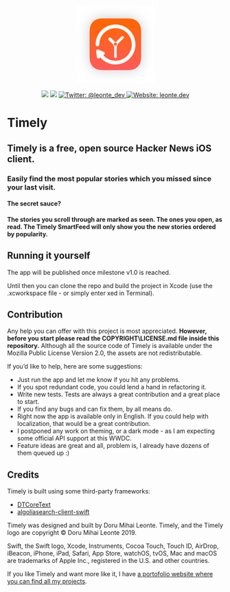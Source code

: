 <p align="center">
    <img src="AppIcon.png" />
</p>

<p align="center">
    <img src="https://img.shields.io/badge/iOS-12.0+-red.svg" />
    <img src="https://img.shields.io/badge/Swift-5.0-brightgreen.svg" />
    <a href="https://twitter.com/leonte_dev">
        <img src="https://img.shields.io/badge/Twitter-@leonte_dev-blue.svg?style=flat" alt="Twitter: @leonte_dev" />
    </a>
    <a href="https://leonte.dev">
        <img src="https://img.shields.io/badge/Web-leonte.dev-lightgrey.svg?style=flat" alt="Website: leonte.dev" />
    </a>
</p>

# Timely
## Timely is a free, open source Hacker News iOS client.

### Easily find the most popular stories which you missed since your last visit. 
#### The secret sauce?
#### The stories you scroll through are marked as seen. The ones you open, as read. The Timely SmartFeed will only show you the new stories ordered by popularity. 




## Running it yourself

The app will be published once milestone v1.0 is reached. 

Until then you can clone the repo and build the project in Xcode (use the .xcworkspace file - or simply enter xed in Terminal).

## Contribution

Any help you can offer with this project is most appreciated.
**However, before you start please read the COPYRIGHT\LICENSE.md file inside this repository.** 
Although all the source code of Timely is available under the Mozilla Public License Version 2.0, the assets are not redistributable.

If you’d like to help, here are some suggestions:
- Just run the app and let me know if you hit any problems.
- If you spot redundant code, you could lend a hand in refactoring it.
- Write new tests. Tests are always a great contribution and a great place to start.
- If you find any bugs and can fix them, by all means do.
- Right now the app is available only in English. If you could help with localization, that would be a great contribution.
- I postponed any work on theming, or a dark mode - as I am expecting some official API support at this WWDC. 
- Feature ideas are great and all, problem is, I already have dozens of them queued up :)

## Credits
Timely is built using some third-party frameworks: 
- [DTCoreText](https://github.com/Cocoanetics/DTCoreText)
- [algoliasearch-client-swift](https://github.com/algolia/algoliasearch-client-swift)

Timely was designed and built by Doru Mihai Leonte. 
Timely, and the Timely logo are copyright © Doru Mihai Leonte 2019.

Swift, the Swift logo, Xcode, Instruments, Cocoa Touch, Touch ID, AirDrop, iBeacon, iPhone, iPad, Safari, App Store, watchOS, tvOS, Mac and macOS are trademarks of Apple Inc., registered in the U.S. and other countries. 

If you like Timely and want more like it, I have [a portofolio website where you can find all my projects](https://www.leonte.dev).
